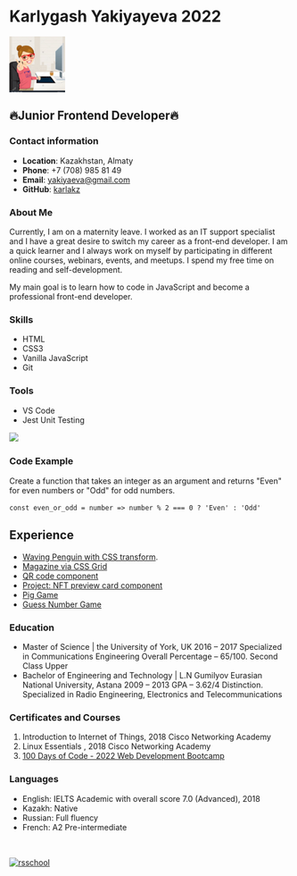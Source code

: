 # Karlygash Yakiyayeva 2022

[<img align="center" width="100px" alt="avatar" src="avatar.jpg"/>]()

## 🔥Junior Frontend Developer🔥

### Contact information

- **Location**: Kazakhstan, Almaty
- **Phone**: +7 (708) 985 81 49
- **Email**: yakiyaeva@gmail.com
- **GitHub**: [karlakz](https://github.com/karlakz)

### About Me

Currently, I am on a maternity leave. I worked as an IT support specialist and I have a great desire to switch my career as a front-end developer. I am a quick learner and I always work on myself by participating in different online courses, webinars, events, and meetups. I spend my free time on reading and self-development.

My main goal is to learn how to code in JavaScript and become a professional front-end developer.

### Skills

- HTML
- CSS3
- Vanilla JavaScript
- Git

### Tools

- VS Code
- Jest Unit Testing

![](http://i.imgur.com/OUkLi.gif)

### Code Example

Create a function that takes an integer as an argument and returns "Even" for even numbers or "Odd" for odd numbers.

```
const even_or_odd = number => number % 2 === 0 ? 'Even' : 'Odd'
```

## Experience

- [Waving Penguin with CSS transform](https://penguin-karlakz.netlify.app/).
- [Magazine via CSS Grid](https://css-grid-magazine.netlify.app/)
- [QR code component](https://github.com/karlakz/qr-code-component-main)
- [Project: NFT preview card component](https://nft-preview-card-component-karlakz.netlify.app/)
- [Pig Game](https://pig-game-karlakz.netlify.app/)
- [Guess Number Game](https://guess-number-game-karlakz.netlify.app/)

### Education

- Master of Science | the University of York, UK 2016 – 2017 Specialized in Communications Engineering Overall Percentage – 65/100. Second Class Upper
- Bachelor of Engineering and Technology | L.N Gumilyov Eurasian National University, Astana 2009 – 2013 GPA – 3.62/4 Distinction. Specialized in Radio Engineering, Electronics and Telecommunications

### Certificates and Courses

1. Introduction to Internet of Things, 2018 Cisco Networking Academy
2. Linux Essentials , 2018 Cisco Networking Academy
3. [100 Days of Code - 2022 Web Development Bootcamp](https://www.udemy.com/certificate/UC-ae99f5d6-8a20-4f43-86ce-81495709f261/)

### Languages

- English: IELTS Academic with overall score 7.0 (Advanced), 2018
- Kazakh: Native
- Russian: Full fluency
- French: A2 Pre-intermediate

<br>

[<img align="center" alt="rsschool" width="100px"  src="https://api.saleslabel.com/media/uploads/2020/09/ed90d0d55ee6fd0465c94280f879e2b702468ba8_optimized.jpg"/>](https://rs.school/)
